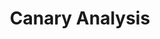 ---
title: Canary Analysis 
linktitle: Canary Analysis
weight: 29
no_list: true
categories: ["Integrations", "Features", "Concepts"]
tags: ["Canary Analysis"]
description: >
   This section contains guides for adding metrics providers and constructing retrospective queries for your Armory CD-as-a-Service deployment.
---